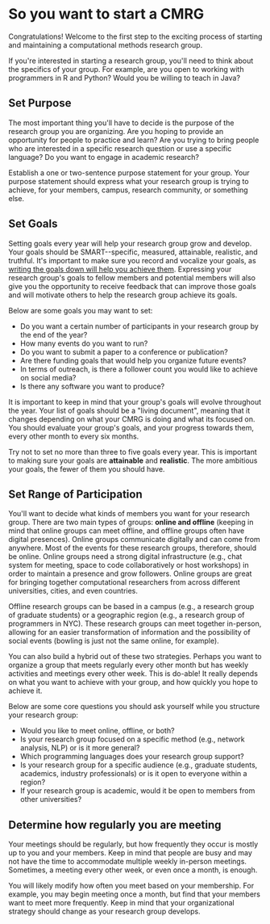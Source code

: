 # So you want to start a CMRG

Congratulations! Welcome to the first step to the exciting process of starting and maintaining a computational methods research group.

If you're interested in starting a research group, you'll need to think about the specifics of your group. For example, are you open to working with programmers in R and Python? Would you be willing to teach in Java? 

## Set Purpose
The most important thing you'll have to decide is the purpose of the research group you are organizing. Are you hoping to provide an opportunity for people to practice and learn? Are you trying to bring people who are interested in a specific research question or use a specific language? Do you want to engage in academic research?

Establish a one or two-sentence purpose statement for your group. Your purpose statement should express what your research group is trying to achieve, for your members, campus, research community, or something else.

## Set Goals
Setting goals every year will help your research group grow and develop. Your goals should be SMART--specific, measured, attainable, realistic, and truthful. It's important to make sure you record and vocalize your goals, as [writing the goals down will help you achieve them](https://www.psychologytoday.com/us/blog/the-moment-youth/201803/goal-setting-is-linked-higher-achievement). Expressing your research group's goals to fellow members and potential members will also give you the opportunity to receive feedback that can improve those goals and will motivate others to help the research group achieve its goals.

Below are some goals you may want to set:
* Do you want a certain number of participants in your research group by the end of the year?
* How many events do you want to run? 
* Do you want to submit a paper to a conference or publication?
* Are there funding goals that would help you organize future events?
* In terms of outreach, is there a follower count you would like to achieve on social media?
* Is there any software you want to produce? 

It is important to keep in mind that your  group's goals will evolve throughout the year. Your list of goals should be a "living document", meaning that it changes depending on what your CMRG is doing and what its focused on. You should evaluate your group's goals, and your progress towards them, every other month to every six months.

Try not to set no more than three to five goals every year. This is important to making sure your goals are **attainable** and **realistic**. The more ambitious your goals, the fewer of them you should have.

## Set Range of Participation
You'll want to decide what kinds of members you want for your research group. There are two main types of groups: **online and offline** (keeping in mind that online groups can meet offline, and offline groups often have digital presences). Online groups communicate digitally and can come from anywhere. Most of the events for these research groups, therefore, should be online. Online groups need a strong digital infrastructure (e.g., chat system for meeting, space to code collaboratively or host workshops) in order to maintain a presence and grow followers. Online groups are great for bringing together computational researchers from across different universities, cities, and even countries. 

Offline research groups can be based in a campus (e.g., a research group of graduate students) or a geographic region (e.g., a research group of programmers in NYC). These research groups can meet together in-person, allowing for an easier transformation of information and the possibility of social events (bowling is just not the same online, for example). 

You can also build a hybrid out of these two strategies. Perhaps you want to organize a group that meets regularly every other month but has weekly activities and meetings every other week. This is do-able! It really depends on what you want to achieve with your group, and how quickly you hope to achieve it. 

Below are some core questions you should ask yourself while you structure your research group:
* Would you like to meet online, offline, or both?
* Is your research group focused on a specific method (e.g., network analysis, NLP) or is it more general?
* Which programming languages does your research group support?
* Is your research group for a specific audience (e.g., graduate students, academics, industry professionals) or is it open to everyone within a region?
* If your research group is academic, would it be open to members from other universities?

## Determine how regularly you are meeting
Your meetings should be regularly, but how frequently they occur is mostly up to you and your members. Keep in mind that people are busy and may not have the time to accommodate multiple weekly in-person meetings. Sometimes, a meeting every other week, or even once a month, is enough. 

You will likely modify how often you meet based on your membership. For example, you may begin meeting once a month, but find that your members want to meet more frequently. Keep in mind that your organizational strategy should change as your research group develops. 
